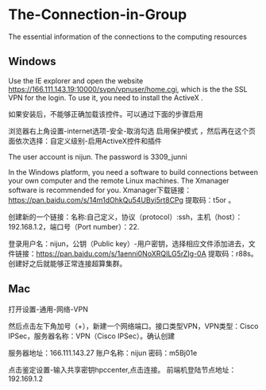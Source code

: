 # The-Connection-in-Group
The essential information of the connections to the computing resources


## Windows
Use the IE explorer and open the website https://166.111.143.19:10000/svpn/vpnuser/home.cgi, which is the the SSL VPN for the login.
To use it, you need to install the ActiveX . 

如果安装后，不能够正确加载该控件。可以通过下面的步骤启用

浏览器右上角设置-internet选项-安全-取消勾选 启用保护模式 ，然后再在这个页面依次选择：自定义级别-启用ActiveX控件和插件

The user account is nijun. The password is 3309_junni

In the Windows platform, you need a software to build connections between your own computer and the remote Linux machines. The Xmanager software is recommended
for you. Xmanager下载链接：https://pan.baidu.com/s/14m1dOhkQu54UByi5rt8CPg 提取码：t5or 。


创建新的一个链接：名称:自己定义，协议（protocol）:ssh，主机（host）：192.168.1.2，端口号（Port number）：22.

登录用户名：nijun，公钥（Public key）-用户密钥，选择相应文件添加进去，文件链接：https://pan.baidu.com/s/1aenni0NoXRQILG5rZIg-0A 提取码：r88s。
创建好之后就能够正常连接超算集群。


## Mac
打开设置-通用-网络-VPN


然后点击左下角加号（+），新建一个网络端口。接口类型VPN，VPN类型：Cisco IPSec，服务器名称：VPN（Cisco IPSec）。确认创建


服务器地址：166.111.143.27
账户名称：nijun
密码：m5Bj01e


点击鉴定设置-输入共享密钥hpccenter,点击连接。
前端机登陆节点地址：192.169.1.2
